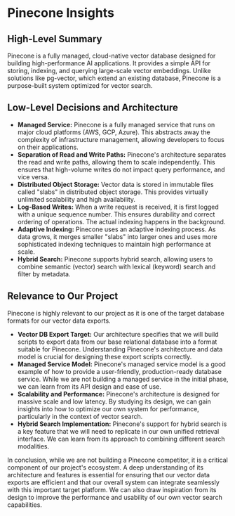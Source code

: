 # Pinecone Insights

## High-Level Summary

Pinecone is a fully managed, cloud-native vector database designed for building high-performance AI applications. It provides a simple API for storing, indexing, and querying large-scale vector embeddings. Unlike solutions like pg-vector, which extend an existing database, Pinecone is a purpose-built system optimized for vector search.

## Low-Level Decisions and Architecture

*   **Managed Service:** Pinecone is a fully managed service that runs on major cloud platforms (AWS, GCP, Azure). This abstracts away the complexity of infrastructure management, allowing developers to focus on their applications.
*   **Separation of Read and Write Paths:** Pinecone's architecture separates the read and write paths, allowing them to scale independently. This ensures that high-volume writes do not impact query performance, and vice versa.
*   **Distributed Object Storage:** Vector data is stored in immutable files called "slabs" in distributed object storage. This provides virtually unlimited scalability and high availability.
*   **Log-Based Writes:** When a write request is received, it is first logged with a unique sequence number. This ensures durability and correct ordering of operations. The actual indexing happens in the background.
*   **Adaptive Indexing:** Pinecone uses an adaptive indexing process. As data grows, it merges smaller "slabs" into larger ones and uses more sophisticated indexing techniques to maintain high performance at scale.
*   **Hybrid Search:** Pinecone supports hybrid search, allowing users to combine semantic (vector) search with lexical (keyword) search and filter by metadata.

## Relevance to Our Project

Pinecone is highly relevant to our project as it is one of the target database formats for our vector data exports.

*   **Vector DB Export Target:** Our architecture specifies that we will build scripts to export data from our base relational database into a format suitable for Pinecone. Understanding Pinecone's architecture and data model is crucial for designing these export scripts correctly.
*   **Managed Service Model:** Pinecone's managed service model is a good example of how to provide a user-friendly, production-ready database service. While we are not building a managed service in the initial phase, we can learn from its API design and ease of use.
*   **Scalability and Performance:** Pinecone's architecture is designed for massive scale and low latency. By studying its design, we can gain insights into how to optimize our own system for performance, particularly in the context of vector search.
*   **Hybrid Search Implementation:** Pinecone's support for hybrid search is a key feature that we will need to replicate in our own unified retrieval interface. We can learn from its approach to combining different search modalities.

In conclusion, while we are not building a Pinecone competitor, it is a critical component of our project's ecosystem. A deep understanding of its architecture and features is essential for ensuring that our vector data exports are efficient and that our overall system can integrate seamlessly with this important target platform. We can also draw inspiration from its design to improve the performance and usability of our own vector search capabilities.